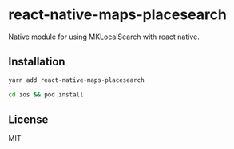 # react-native-maps-placesearch

Native module for using MKLocalSearch with react native.

## Installation

```sh
yarn add react-native-maps-placesearch
```

```sh
cd ios && pod install
```

## License

MIT
